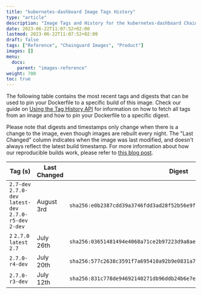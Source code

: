 ```yaml
---
title: "kubernetes-dashboard Image Tags History"
type: "article"
description: "Image Tags and History for the kubernetes-dashboard Chainguard Image"
date: 2023-06-22T11:07:52+02:00
lastmod: 2023-06-22T11:07:52+02:00
draft: false
tags: ["Reference", "Chainguard Images", "Product"]
images: []
menu:
  docs:
    parent: "images-reference"
weight: 700
toc: true
---
```


The following table contains the most recent tags and digests that can be used to pin your Dockerfile to a specific build of this image. Check our guide on [Using the Tag History API](/chainguard/chainguard-images/using-the-tag-history-api/) for information on how to fetch all tags from an image and how to pin your Dockerfile to a specific digest.

Please note that digests and timestamps only change when there is a change to the image, even though images are rebuilt every night. The "Last Changed" column indicates when the image was last modified, and doesn't always reflect the latest build timestamp. For more information about how our reproducible builds work, please refer to [this blog post](https://www.chainguard.dev/unchained/reproducing-chainguards-reproducible-image-builds).

| Tag (s)                                                    | Last Changed | Digest                                                                    |
|------------------------------------------------------------|--------------|---------------------------------------------------------------------------|
|  `2.7-dev` `2.7.0-dev` `latest-dev` `2.7.0-r5-dev` `2-dev` | August 3rd   | `sha256:e0b2387cdd39a3746fdd3ad28f52b56e9ffda7678905345f39087826ab079460` |
|  `2` `2.7.0` `latest` `2.7`                                | July 26th    | `sha256:03651481494e4068a71ce2b97223d9a8aefee52e38371bd5128c829c6995dbdf` |
|  `2.7.0-r4-dev`                                            | July 20th    | `sha256:577c2638c3591f7a695410a92b9e0831a7f2925328cfd082cc2055e545ce2d41` |
|  `2.7.0-r3-dev`                                            | July 12th    | `sha256:831c778de94692140271db96ddb24b6e7e3ea9df872827ae84565042bb4a5719` |
